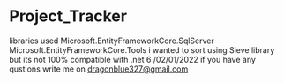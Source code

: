# Project_Tracker
libraries used 
Microsoft.EntityFrameworkCore.SqlServer 
Microsoft.EntityFrameworkCore.Tools
i wanted to sort using Sieve library but its not 100% compatible with .net 6 /02/01/2022
if you have any qustions write me on dragonblue327@gmail.com
